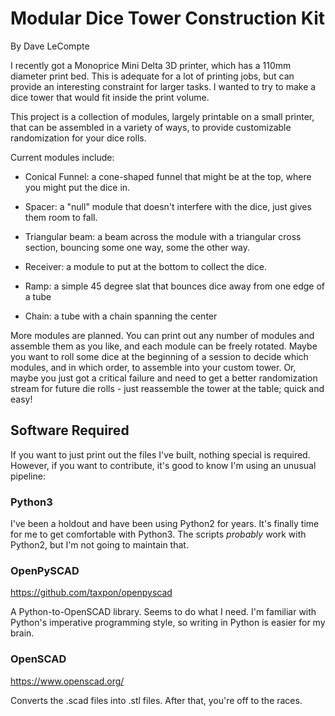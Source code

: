# Modular Dice Tower Construction Kit

By Dave LeCompte


I recently got a Monoprice Mini Delta 3D printer, which has a 110mm
diameter print bed. This is adequate for a lot of printing jobs, but
can provide an interesting constraint for larger tasks. I wanted to
try to make a dice tower that would fit inside the print volume.

This project is a collection of modules, largely printable on a small
printer, that can be assembled in a variety of ways, to provide
customizable randomization for your dice rolls.

Current modules include:

 - Conical Funnel: a cone-shaped funnel that might be at the top, where you might put the dice in.

 - Spacer: a "null" module that doesn't interfere with the dice, just gives them room to fall.

 - Triangular beam: a beam across the module with a triangular cross section, bouncing some one way, some the other way.

 - Receiver: a module to put at the bottom to collect the dice.

 - Ramp: a simple 45 degree slat that bounces dice away from one edge of a tube

 - Chain: a tube with a chain spanning the center


More modules are planned. You can print out any number of modules and
assemble them as you like, and each module can be freely
rotated. Maybe you want to roll some dice at the beginning of a
session to decide which modules, and in which order, to assemble into
your custom tower. Or, maybe you just got a critical failure and need
to get a better randomization stream for future die rolls - just
reassemble the tower at the table; quick and easy!


## Software Required

If you want to just print out the files I've built, nothing special is
required. However, if you want to contribute, it's good to know I'm
using an unusual pipeline:


### Python3

I've been a holdout and have been using Python2 for years. It's
finally time for me to get comfortable with Python3. The scripts
*probably* work with Python2, but I'm not going to maintain that.


### OpenPySCAD

https://github.com/taxpon/openpyscad

A Python-to-OpenSCAD library. Seems to do what I need. I'm familiar
with Python's imperative programming style, so writing in Python is
easier for my brain.


### OpenSCAD

https://www.openscad.org/

Converts the .scad files into .stl files. After that, you're off to
the races.